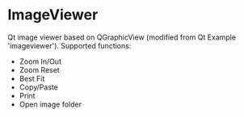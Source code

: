 # ImageViewer
Qt image viewer based on QGraphicView (modified from Qt Example 'imageviewer').
Supported functions:
- Zoom In/Out
- Zoom Reset
- Best Fit
- Copy/Paste 
- Print
- Open image folder

